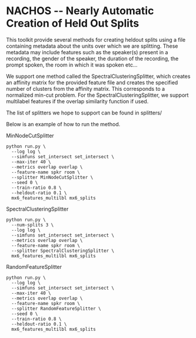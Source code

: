 # NACHOS -- Nearly Automatic Creation of Held Out Splits

This toolkit provide several methods for creating heldout splits using a 
file containing metadata about the units over which we are splitting. These
metadata may include features such as the speaker(s) present in a recording,
the gender of the speaker, the duration of the recording, the prompt spoken, 
the room in which it was spoken etc...

We support one method called the SpectralClusteringSplitter, which creates an
affinity matrix for the provided feature file and creates the specified number
of clusters from the affinity matrix. This corresponds to a normalized min-cut
problem. For the SpectralClusteringSplitter, we support multilabel features
if the overlap similarity function if used.

The list of splitters we hope to support can be found in splitters/

Below is an example of how to run the method.

MinNodeCutSplitter
```
python run.py \
  --log log \
  --simfuns set_intersect set_intersect \
  --max-iter 40 \
  --metrics overlap overlap \
  --feature-name spkr room \
  --splitter MinNodeCutSplitter \
  --seed 0 \
  --train-ratio 0.8 \
  --heldout-ratio 0.1 \
  mx6_features_multilbl mx6_splits
```

SpectralClusteringSplitter
```
python run.py \
  --num-splits 3 \
  --log log \
  --simfuns set_intersect set_intersect \
  --metrics overlap overlap \
  --feature-name spkr room \
  --splitter SpectralClusteringSplitter \
  mx6_features_multilbl mx6_splits
```

RandomFeatureSplitter
```
python run.py \
  --log log \
  --simfuns set_intersect set_intersect \
  --max-iter 40 \
  --metrics overlap overlap \
  --feature-name spkr room \
  --splitter RandomFeatureSplitter \
  --seed 0 \
  --train-ratio 0.8 \
  --heldout-ratio 0.1 \
  mx6_features_multilbl mx6_splits
```

